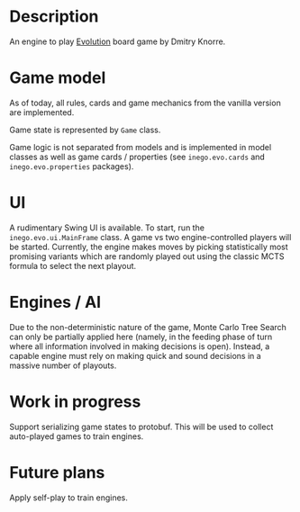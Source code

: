 # Description
An engine to play [Evolution](https://en.wikipedia.org/wiki/Evolution:_The_Origin_of_Species)
board game by Dmitry Knorre.

# Game model
As of today, all rules, cards and game mechanics from the vanilla version
are implemented.

Game state is represented by `Game` class.

Game logic is not separated from models and is implemented in model
classes as well as game cards / properties (see `inego.evo.cards`
and `inego.evo.properties` packages).

# UI

A rudimentary Swing UI is available. To start, run the
`inego.evo.ui.MainFrame` class. A game vs two engine-controlled players
will be started. Currently, the engine makes moves by picking statistically
most promising variants which are randomly played out using the
classic MCTS formula to select the next playout.

# Engines / AI
Due to the non-deterministic nature of the game, Monte Carlo Tree
Search can only be partially applied here (namely, in the feeding
phase of turn where all information involved in making decisions
is open). Instead, a capable engine must rely on making quick and sound
decisions in a massive number of playouts.

# Work in progress

Support serializing game states to protobuf. This will be used to
collect auto-played games to train engines.

# Future plans

Apply self-play to train engines.